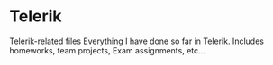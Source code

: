 # Telerik
Telerik-related files
Everything I have done so far in Telerik. Includes homeworks, team projects, Exam assignments, etc...
